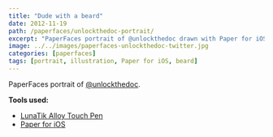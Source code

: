 ```yaml
---
title: "Dude with a beard"
date: 2012-11-19
path: /paperfaces/unlockthedoc-portrait/
excerpt: "PaperFaces portrait of @unlockthedoc drawn with Paper for iOS on an iPad."
image: ../../images/paperfaces-unlockthedoc-twitter.jpg
categories: [paperfaces]
tags: [portrait, illustration, Paper for iOS, beard]
---
```


PaperFaces portrait of [@unlockthedoc](https://twitter.com/unlockthedoc).

**Tools used:**

- [LunaTik Alloy Touch Pen](https://www.amazon.com/gp/product/B00821TR7G/ref=as_li_ss_tl?ie=UTF8&tag=mademist-20&linkCode=as2&camp=1789&creative=390957&creativeASIN=B00821TR7G)
- [Paper for iOS](https://paper.bywetransfer.com/)
